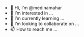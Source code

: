 - 👋 Hi, I’m @medinamahar
- 👀 I’m interested in ...
- 🌱 I’m currently learning ...
- 💞️ I’m looking to collaborate on ...
- 📫 How to reach me ...

<!---
medinamahar/medinamahar is a ✨ special ✨ repository because its `README.md` (this file) appears on your GitHub profile.
You can click the Preview link to take a look at your changes.
--->
